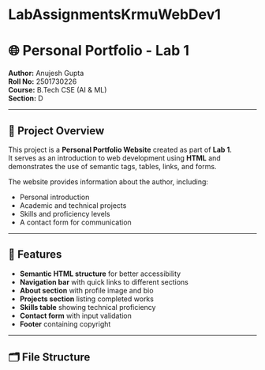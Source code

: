 # LabAssignmentsKrmuWebDev1
# 🌐 Personal Portfolio - Lab 1

**Author:** Anujesh Gupta  
**Roll No:** 2501730226  
**Course:** B.Tech CSE (AI & ML)  
**Section:** D  

---

## 📖 Project Overview

This project is a **Personal Portfolio Website** created as part of **Lab 1**.  
It serves as an introduction to web development using **HTML** and demonstrates the use of semantic tags, tables, links, and forms.

The website provides information about the author, including:
- Personal introduction  
- Academic and technical projects  
- Skills and proficiency levels  
- A contact form for communication  

---

## 🧩 Features

- **Semantic HTML structure** for better accessibility  
- **Navigation bar** with quick links to different sections  
- **About section** with profile image and bio  
- **Projects section** listing completed works  
- **Skills table** showing technical proficiency  
- **Contact form** with input validation  
- **Footer** containing copyright  

---

## 🗂️ File Structure


